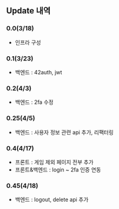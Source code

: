 ## Update 내역

### 0.0(3/18)
- 인프라 구성
### 0.1(3/23)
- 백엔드 : 42auth, jwt
### 0.2(4/3)
- 백엔드 : 2fa 수정
### 0.25(4/5)
- 백엔드 : 사용자 정보 관련 api 추가, 리팩터링
### 0.4(4/17)
- 프론트 : 게임 제외 페이지 전부 추가
- 프론트&백엔드 : login ~ 2fa 인증 연동
### 0.45(4/18)
- 백엔드 : logout, delete api 추가

